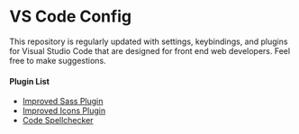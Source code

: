 # VS Code Config

This repository is regularly updated with settings, keybindings, and plugins for Visual Studio Code that are designed for front end web developers. Feel free to make suggestions.

#### Plugin List

- [Improved Sass Plugin](https://marketplace.visualstudio.com/items?itemName=robinbentley.sass-indented)
- [Improved Icons Plugin](https://marketplace.visualstudio.com/items?itemName=qinjia.seti-icons)
- [Code Spellchecker](https://marketplace.visualstudio.com/items?itemName=streetsidesoftware.code-spell-checker)
